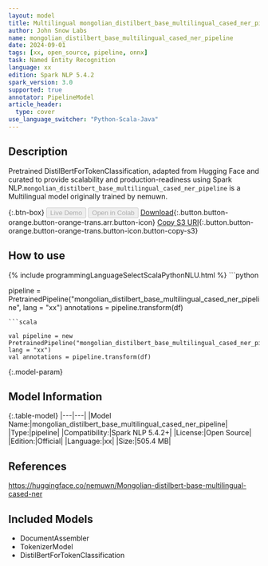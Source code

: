 ```yaml
---
layout: model
title: Multilingual mongolian_distilbert_base_multilingual_cased_ner_pipeline pipeline DistilBertForTokenClassification from nemuwn
author: John Snow Labs
name: mongolian_distilbert_base_multilingual_cased_ner_pipeline
date: 2024-09-01
tags: [xx, open_source, pipeline, onnx]
task: Named Entity Recognition
language: xx
edition: Spark NLP 5.4.2
spark_version: 3.0
supported: true
annotator: PipelineModel
article_header:
  type: cover
use_language_switcher: "Python-Scala-Java"
---
```


## Description

Pretrained DistilBertForTokenClassification, adapted from Hugging Face and curated to provide scalability and production-readiness using Spark NLP.`mongolian_distilbert_base_multilingual_cased_ner_pipeline` is a Multilingual model originally trained by nemuwn.

{:.btn-box}
<button class="button button-orange" disabled>Live Demo</button>
<button class="button button-orange" disabled>Open in Colab</button>
[Download](https://s3.amazonaws.com/auxdata.johnsnowlabs.com/public/models/mongolian_distilbert_base_multilingual_cased_ner_pipeline_xx_5.4.2_3.0_1725171875594.zip){:.button.button-orange.button-orange-trans.arr.button-icon}
[Copy S3 URI](s3://auxdata.johnsnowlabs.com/public/models/mongolian_distilbert_base_multilingual_cased_ner_pipeline_xx_5.4.2_3.0_1725171875594.zip){:.button.button-orange.button-orange-trans.button-icon.button-copy-s3}

## How to use



<div class="tabs-box" markdown="1">
{% include programmingLanguageSelectScalaPythonNLU.html %}
```python

pipeline = PretrainedPipeline("mongolian_distilbert_base_multilingual_cased_ner_pipeline", lang = "xx")
annotations =  pipeline.transform(df)   

```
```scala

val pipeline = new PretrainedPipeline("mongolian_distilbert_base_multilingual_cased_ner_pipeline", lang = "xx")
val annotations = pipeline.transform(df)

```
</div>

{:.model-param}
## Model Information

{:.table-model}
|---|---|
|Model Name:|mongolian_distilbert_base_multilingual_cased_ner_pipeline|
|Type:|pipeline|
|Compatibility:|Spark NLP 5.4.2+|
|License:|Open Source|
|Edition:|Official|
|Language:|xx|
|Size:|505.4 MB|

## References

https://huggingface.co/nemuwn/Mongolian-distilbert-base-multilingual-cased-ner

## Included Models

- DocumentAssembler
- TokenizerModel
- DistilBertForTokenClassification